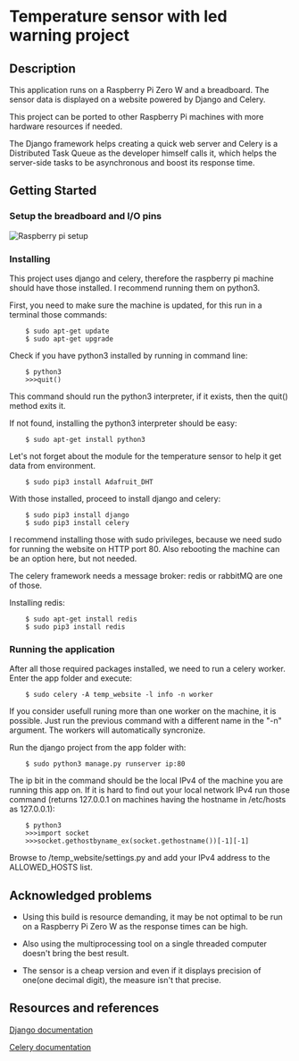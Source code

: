 # Temperature sensor with led warning project

## Description
This application runs on a Raspberry Pi Zero W and a breadboard. The sensor data is displayed on a website powered by Django and Celery.

This project can be ported to other Raspberry Pi machines with more hardware resources if needed. 

The Django framework helps creating a quick web server and Celery is a Distributed Task Queue as the developer himself calls it, which helps the server-side tasks to be asynchronous and boost its response time.

## Getting Started

### Setup the breadboard and I/O pins

![Raspberry pi setup](https://i.ibb.co/qJShbz9/Annotation-2020-05-21-114706.jpg)

### Installing

This project uses django and celery, therefore the raspberry pi machine should have those installed. I recommend running them on python3. 

First, you need to make sure the machine is updated, for this run in a terminal those commands:
```
    $ sudo apt-get update
    $ sudo apt-get upgrade
```

Check if you have python3 installed by running in command line:
```
    $ python3
    >>>quit()
```

This command should run the python3 interpreter, if it exists, then the quit() method exits it.

If not found, installing the python3 interpreter should be easy:
```
    $ sudo apt-get install python3
```

Let's not forget about the module for the temperature sensor to help it get data from environment.
```
    $ sudo pip3 install Adafruit_DHT
```

With those installed, proceed to install django and celery:
```
    $ sudo pip3 install django
    $ sudo pip3 install celery
```

I recommend installing those with sudo privileges, because we need sudo for running the website on HTTP port 80. Also rebooting the machine can be an option here, but not needed.

The celery framework needs a message broker: redis or rabbitMQ are one of those.

Installing redis:
```
    $ sudo apt-get install redis
    $ sudo pip3 install redis
```

### Running the application

After all those required packages installed, we need to run a celery worker. Enter the app folder and execute:
```
    $ sudo celery -A temp_website -l info -n worker
```
If you consider usefull runing more than one worker on the machine, it is possible. Just run the previous command with a different name in the "-n" argument. The workers will automatically syncronize.

Run the django project from the app folder with:
```
    $ sudo python3 manage.py runserver ip:80
```

The ip bit in the command should be the local IPv4 of the machine you are running this app on. If it is hard to find out your local network IPv4 run those command (returns 127.0.0.1 on machines having the hostname in /etc/hosts as 127.0.0.1):
```
    $ python3
    >>>import socket
    >>>socket.gethostbyname_ex(socket.gethostname())[-1][-1]
```

Browse to /temp_website/settings.py and add your IPv4 address to the ALLOWED_HOSTS list.

## Acknowledged problems

- Using this build is resource demanding, it may be not optimal to be run on a Raspberry Pi Zero W as the response times can be high.

- Also using the multiprocessing tool on a single threaded computer doesn't bring the best result.

- The sensor is a cheap version and even if it displays precision of one(one decimal digit), the measure isn't that precise.

## Resources and references

[Django documentation](https://towardsdatascience.com/image-panorama-stitching-with-opencv-2402bde6b46c)

[Celery documentation](https://docs.celeryproject.org/en/stable/)